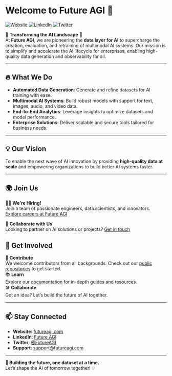 # Welcome to Future AGI 👋

[![Website](https://img.shields.io/website?url=https%3A%2F%2Ffutureagi.com)](https://futureagi.com)
[![LinkedIn](https://img.shields.io/badge/LinkedIn-Follow-blue)](https://linkedin.com/company/futureagi)
[![Twitter](https://img.shields.io/twitter/follow/futureagi?style=social)](https://twitter.com/futureagi)

🌟 **Transforming the AI Landscape** 🌟  
At **Future AGI**, we are pioneering the **data layer for AI** to supercharge the creation, evaluation, and retraining of multimodal AI systems. Our mission is to simplify and accelerate the AI lifecycle for enterprises, enabling high-quality data generation and observability for all.

---

## 🔥 What We Do

- **Automated Data Generation**: Generate and refine datasets for AI training with ease.
- **Multimodal AI Systems**: Build robust models with support for text, images, audio, and video data.
- **End-to-End Analytics**: Leverage insights to optimize datasets and model performance.
- **Enterprise Solutions**: Deliver scalable and secure tools tailored for business needs.

---

## 💡 Our Vision

To enable the next wave of AI innovation by providing **high-quality data at scale** and empowering organizations to build better AI systems faster.

---

## 🌍 Join Us

👨‍💻 **We're Hiring!**  
Join a team of passionate engineers, data scientists, and innovators. [Explore careers at Future AGI](https://futureagi.com/careers)

💬 **Collaborate with Us**  
Looking to partner on AI solutions or projects? [Get in touch](mailto:partnerships@futureagi.com)


## 🌟 Get Involved

🎉 **Contribute**  
We welcome contributors from all backgrounds. Check out our [public repositories](https://github.com/futureagi) to get started.  
📚 **Learn**  
Explore our [documentation](https://docs.futureagi.com) for in-depth guides and resources.  
🛠 **Collaborate**  
Got an idea? Let’s build the future of AI together.

---

## 📫 Stay Connected

- **Website**: [futureagi.com](https://futureagi.com)  
- **LinkedIn**: [Future AGI](https://linkedin.com/company/futureagi)  
- **Twitter**: [@FutureAGI](https://twitter.com/futureagi)  
- **Support**: [support@futureagi.com](mailto:support@futureagi.com)

---

**🚀 Building the future, one dataset at a time.**  
Let’s shape the AI of tomorrow together! 💡

